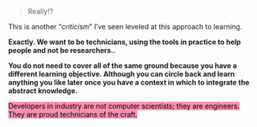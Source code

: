 > Really!?

This is another “_criticism_” I’ve seen leveled at this approach to learning.

**Exactly. We want to be technicians, using the tools in practice to help people and not be researchers..**

**You do not need to cover all of the same ground because you have a different learning objective. Although you can circle back and learn anything you like later once you have a context in which to integrate the abstract knowledge.**

<mark style="background: #FF5582A6;">Developers in industry are not computer scientists; they are engineers. They are proud technicians of the craft.</mark> 